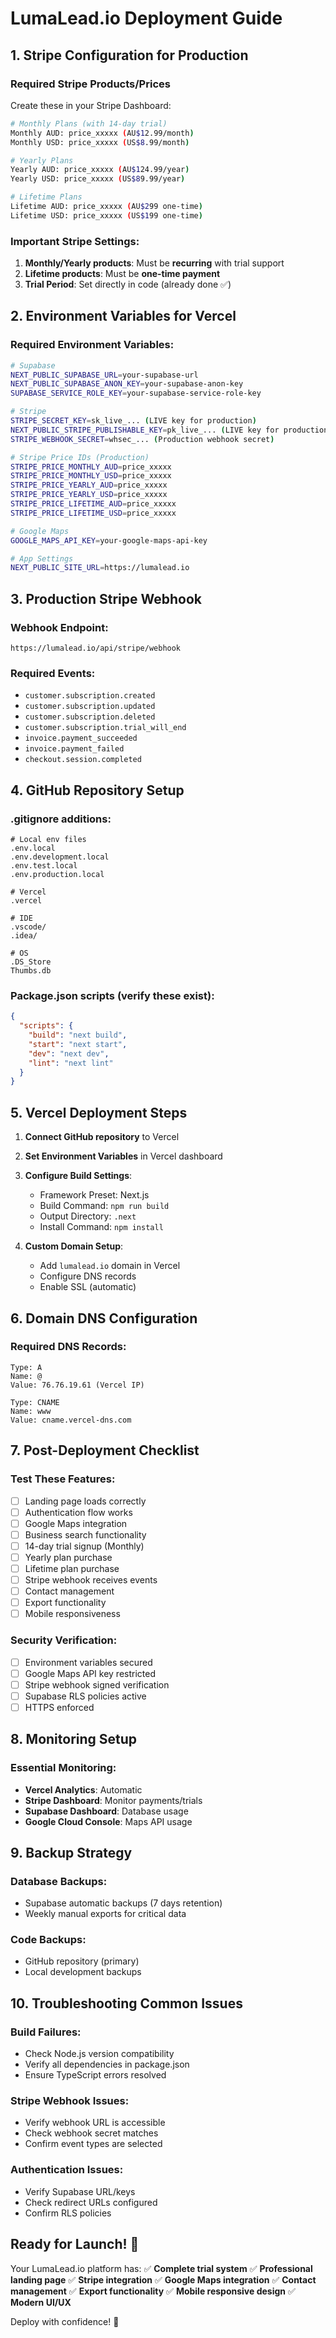 # LumaLead.io Deployment Guide

## 1. Stripe Configuration for Production

### Required Stripe Products/Prices
Create these in your Stripe Dashboard:

```bash
# Monthly Plans (with 14-day trial)
Monthly AUD: price_xxxxx (AU$12.99/month)
Monthly USD: price_xxxxx (US$8.99/month)

# Yearly Plans  
Yearly AUD: price_xxxxx (AU$124.99/year)
Yearly USD: price_xxxxx (US$89.99/year)

# Lifetime Plans
Lifetime AUD: price_xxxxx (AU$299 one-time)
Lifetime USD: price_xxxxx (US$199 one-time)
```

### Important Stripe Settings:
1. **Monthly/Yearly products**: Must be **recurring** with trial support
2. **Lifetime products**: Must be **one-time payment**
3. **Trial Period**: Set directly in code (already done ✅)

## 2. Environment Variables for Vercel

### Required Environment Variables:
```bash
# Supabase
NEXT_PUBLIC_SUPABASE_URL=your-supabase-url
NEXT_PUBLIC_SUPABASE_ANON_KEY=your-supabase-anon-key
SUPABASE_SERVICE_ROLE_KEY=your-supabase-service-role-key

# Stripe
STRIPE_SECRET_KEY=sk_live_... (LIVE key for production)
NEXT_PUBLIC_STRIPE_PUBLISHABLE_KEY=pk_live_... (LIVE key for production)
STRIPE_WEBHOOK_SECRET=whsec_... (Production webhook secret)

# Stripe Price IDs (Production)
STRIPE_PRICE_MONTHLY_AUD=price_xxxxx
STRIPE_PRICE_MONTHLY_USD=price_xxxxx  
STRIPE_PRICE_YEARLY_AUD=price_xxxxx
STRIPE_PRICE_YEARLY_USD=price_xxxxx
STRIPE_PRICE_LIFETIME_AUD=price_xxxxx
STRIPE_PRICE_LIFETIME_USD=price_xxxxx

# Google Maps
GOOGLE_MAPS_API_KEY=your-google-maps-api-key

# App Settings
NEXT_PUBLIC_SITE_URL=https://lumalead.io
```

## 3. Production Stripe Webhook

### Webhook Endpoint:
```
https://lumalead.io/api/stripe/webhook
```

### Required Events:
- `customer.subscription.created`
- `customer.subscription.updated` 
- `customer.subscription.deleted`
- `customer.subscription.trial_will_end`
- `invoice.payment_succeeded`
- `invoice.payment_failed`
- `checkout.session.completed`

## 4. GitHub Repository Setup

### .gitignore additions:
```
# Local env files
.env.local
.env.development.local
.env.test.local
.env.production.local

# Vercel
.vercel

# IDE
.vscode/
.idea/

# OS
.DS_Store
Thumbs.db
```

### Package.json scripts (verify these exist):
```json
{
  "scripts": {
    "build": "next build",
    "start": "next start",
    "dev": "next dev",
    "lint": "next lint"
  }
}
```

## 5. Vercel Deployment Steps

1. **Connect GitHub repository** to Vercel
2. **Set Environment Variables** in Vercel dashboard
3. **Configure Build Settings**:
   - Framework Preset: Next.js
   - Build Command: `npm run build`
   - Output Directory: `.next`
   - Install Command: `npm install`

4. **Custom Domain Setup**:
   - Add `lumalead.io` domain in Vercel
   - Configure DNS records
   - Enable SSL (automatic)

## 6. Domain DNS Configuration

### Required DNS Records:
```
Type: A
Name: @
Value: 76.76.19.61 (Vercel IP)

Type: CNAME  
Name: www
Value: cname.vercel-dns.com
```

## 7. Post-Deployment Checklist

### Test These Features:
- [ ] Landing page loads correctly
- [ ] Authentication flow works
- [ ] Google Maps integration
- [ ] Business search functionality
- [ ] 14-day trial signup (Monthly)
- [ ] Yearly plan purchase
- [ ] Lifetime plan purchase
- [ ] Stripe webhook receives events
- [ ] Contact management
- [ ] Export functionality
- [ ] Mobile responsiveness

### Security Verification:
- [ ] Environment variables secured
- [ ] Google Maps API key restricted
- [ ] Stripe webhook signed verification
- [ ] Supabase RLS policies active
- [ ] HTTPS enforced

## 8. Monitoring Setup

### Essential Monitoring:
- **Vercel Analytics**: Automatic
- **Stripe Dashboard**: Monitor payments/trials
- **Supabase Dashboard**: Database usage
- **Google Cloud Console**: Maps API usage

## 9. Backup Strategy

### Database Backups:
- Supabase automatic backups (7 days retention)
- Weekly manual exports for critical data

### Code Backups:
- GitHub repository (primary)
- Local development backups

## 10. Troubleshooting Common Issues

### Build Failures:
- Check Node.js version compatibility
- Verify all dependencies in package.json
- Ensure TypeScript errors resolved

### Stripe Webhook Issues:
- Verify webhook URL is accessible
- Check webhook secret matches
- Confirm event types are selected

### Authentication Issues:
- Verify Supabase URL/keys
- Check redirect URLs configured
- Confirm RLS policies

## Ready for Launch! 🚀

Your LumaLead.io platform has:
✅ **Complete trial system**
✅ **Professional landing page** 
✅ **Stripe integration**
✅ **Google Maps integration**
✅ **Contact management**
✅ **Export functionality**
✅ **Mobile responsive design**
✅ **Modern UI/UX**

Deploy with confidence! 🌟
